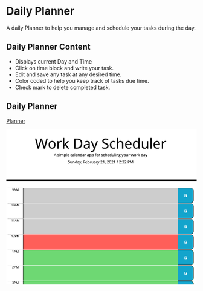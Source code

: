 # Daily Planner
A daily Planner to help you manage and schedule your tasks during the day.

## Daily Planner Content
* Displays current Day and Time 
* Click on time block and write your task.
* Edit and save any task at any desired time.
* Color coded to help you keep track of tasks due time.
* Check mark to delete completed task.




## Daily Planner

[Planner](https://jaimecedillo.github.io/daily-planner/)


![Application Screenshot](https://github.com/jaimecedillo/daily-planner/blob/main/screenshot.png)